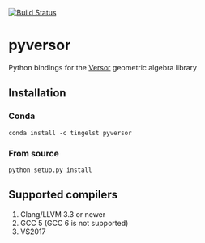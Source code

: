 [![Build Status](https://travis-ci.org/tingelst/pyversor.svg?branch=master)](https://travis-ci.org/tingelst/pyversor)
# pyversor
Python bindings for the [Versor](https://github.com/wolftype/versor) geometric algebra library

## Installation

### Conda
```conda install -c tingelst pyversor```

### From source
```python setup.py install```

## Supported compilers
1. Clang/LLVM 3.3 or newer
2. GCC 5 (GCC 6 is not supported)
3. VS2017
